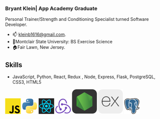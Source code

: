### Bryant Klein| App Academy Graduate 
  Personal Trainer/Strength and Conditioning Specialist turned Software Developer.

- :mailbox: kleinb1616@gmail.com.
- :school:Montclair State University: BS Exercise Science
- :house:Fair Lawn, New Jersey.

## Skills

- JavaScript, Python, React, Redux , Node, Express, Flask, PostgreSQL, CSS3, HTML5 


![JS](https://github.com/Bryant16/images/blob/master/javascript.png)   ![Python](https://github.com/Bryant16/images/blob/master/python.png)   ![React](https://github.com/Bryant16/images/blob/master/react.png) ![Redux](https://github.com/Bryant16/images/blob/master/redux.png) ![Node](https://github.com/harshcut/harshcut/blob/master/static/nodejs.svg) ![Express](https://github.com/harshcut/harshcut/blob/master/static/expressjs.svg)  ![POstgreSQL](https://github.com/Bryant16/images/blob/master/postgresql.png)         
